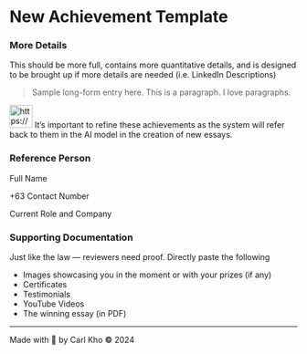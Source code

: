 # New Achievement Template

### More Details

This should be more full, contains more quantitative details, and is designed to be brought up if more details are needed (i.e. LinkedIn Descriptions)

> Sample long-form entry here. This is a paragraph. I love paragraphs.
> 

<aside>
<img src="https://www.notion.so/icons/report_blue.svg" alt="https://www.notion.so/icons/report_blue.svg" width="40px" /> It’s important to refine these achievements as the system will refer back to them in the AI model in the creation of new essays.

</aside>

### Reference Person

Full Name

+63 Contact Number

Current Role and Company

### Supporting Documentation

Just like the law — reviewers need proof. Directly paste the following 

- Images showcasing you in the moment or with your prizes (if any)
- Certificates
- Testimonials
- YouTube Videos
- The winning essay (in PDF)

---

Made with 💖 by Carl Kho **©** 2024